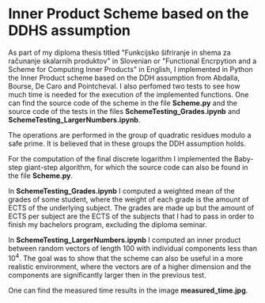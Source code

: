 # Inner Product Scheme based on the DDHS assumption

As part of my diploma thesis titled "Funkcijsko šifriranje in shema za računanje skalarnih produktov" in Slovenian or "Functional Encrpytion and a Scheme for Computing Inner Products" in English, I implemented in Python the Inner Product scheme based on the DDH assumption from Abdalla, Bourse, De Caro and Pointcheval. I also perfomed two tests to see how much time is needed for the execution of the implemented functions. One can find the source code of the scheme in the file **Scheme.py** and the source code of the tests in the files **SchemeTesting_Grades.ipynb** and **SchemeTesting_LargerNumbers.ipynb**. 

The operations are performed in the group of quadratic residues modulo a safe prime. It is believed that in these groups the DDH assumption holds. 

For the computation of the final discrete logarithm I implemented the Baby-step giant-step algorithm, for which the source code can also be found in the file  **Scheme.py**. 

In **SchemeTesting_Grades.ipynb** I computed a weighted mean of the grades of some student, where the weight of each grade is the amount of ECTS of the underlying subject. The grades are made up but the amount of ECTS per subject are the ECTS of the subjects that I had to pass in order to finish my bachelors program, excluding the diploma seminar.

In **SchemeTesting_LargerNumbers.ipynb** I computed an inner product between random vectors of length 100 with individual components less than $10^4$. The goal was to show that the scheme can also be useful in a more realistic environment, where the vectors are of a higher dimension and the components are significantly larger then in the previous test. 

One can find the measured time results in the image **measured_time.jpg**. 
